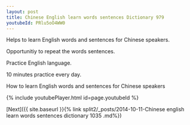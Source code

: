 ```yaml
---
layout: post
title: Chinese English learn words sentences Dictionary 979 
youtubeId: PRlu5oO4WW0
---
```

 
 
Helps to learn English words and sentences for Chinese speakers.

Opportunitiy to repeat the words sentences. 

Practice English language. 
 
10 minutes practice every day. 
 
How to learn English words and sentences for Chinese speakers 
 
{% include youtubePlayer.html id=page.youtubeId %}
 
 
[Next]({{ site.baseurl }}{% link  split2/_posts/2014-10-11-Chinese english learn words sentences dictionary 1035 .md%})
 
